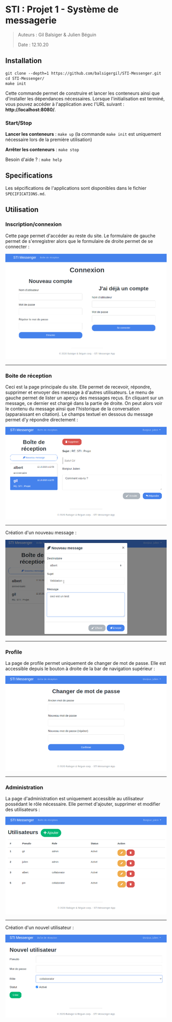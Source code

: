 # STI : Projet 1 - Système de messagerie

> Auteurs : Gil Balsiger & Julien Béguin
>
> Date : 12.10.20



## Installation

```
git clone --depth=1 https://github.com/balsigergil/STI-Messenger.git
cd STI-Messenger/
make init
```

Cette commande permet de construire et lancer les conteneurs ainsi que d'installer les dépendances nécessaires. Lorsque l'initialisation est terminé, vous pouvez accéder à l'application avec l'URL suivant : **http://localhost:8080/**.

### Start/Stop

**Lancer les conteneurs** : `make up` (la commande `make init` est uniquement nécessaire lors de la première utilisation)

**Arrêter les conteneurs** : `make stop`

Besoin d'aide ? : `make help`



## Specifications

Les sépcifications de l'applications sont disponibles dans le fichier `SPECIFICATIONS.md`.



## Utilisation

### Inscription/connexion

Cette page permet d'accéder au reste du site. Le formulaire de gauche permet de s'enregistrer alors que le formulaire de droite permet de se connecter :

![](doc/img/login.png)

----

### Boite de réception

Ceci est la page principale du site. Elle permet de recevoir, répondre, supprimer et envoyer des message à d'autres utilisateurs. Le menu de gauche permet de lister un aperçu des messages reçus. En cliquant sur un message, ce dernier est chargé dans la partie de droite. On peut alors voir le contenu du message ainsi que l'historique de la conversation (apparaissant en citation). Le champs textuel en dessous du message permet d'y répondre directement :

![](doc/img/inbox.png)

---

Création d'un nouveau message :

![](doc/img/new_message.png)

----

### Profile

La page de profile permet uniquement de changer de mot de passe. Elle est accessible depuis le bouton à droite de la bar de navigation supérieur :

![](doc/img/profile.png)

---

### Administration

La page d'administration est uniquement accessible au utilisateur possédant le rôle nécessaire. Elle permet d'ajouter, supprimer et modifier des utilisateurs :

![](doc/img/admin.png)

---

Création d'un nouvel utilisateur :

![](doc/img/new_user.png)
